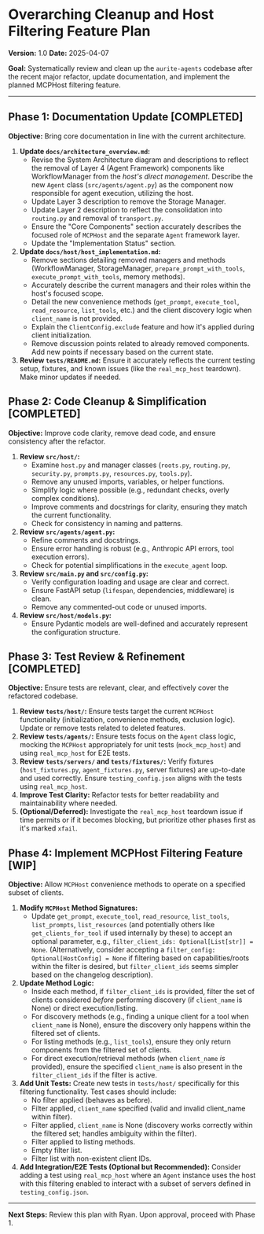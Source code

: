 # Overarching Cleanup and Host Filtering Feature Plan

**Version:** 1.0
**Date:** 2025-04-07

**Goal:** Systematically review and clean up the `aurite-agents` codebase after the recent major refactor, update documentation, and implement the planned MCPHost filtering feature.

---

## Phase 1: Documentation Update [COMPLETED]

**Objective:** Bring core documentation in line with the current architecture.

1.  **Update `docs/architecture_overview.md`:**
    *   Revise the System Architecture diagram and descriptions to reflect the removal of Layer 4 (Agent Framework) components like WorkflowManager from the *host's direct management*. Describe the new `Agent` class (`src/agents/agent.py`) as the component now responsible for agent execution, utilizing the host.
    *   Update Layer 3 description to remove the Storage Manager.
    *   Update Layer 2 description to reflect the consolidation into `routing.py` and removal of `transport.py`.
    *   Ensure the "Core Components" section accurately describes the focused role of `MCPHost` and the separate `Agent` framework layer.
    *   Update the "Implementation Status" section.
2.  **Update `docs/host/host_implementation.md`:**
    *   Remove sections detailing removed managers and methods (WorkflowManager, StorageManager, `prepare_prompt_with_tools`, `execute_prompt_with_tools`, memory methods).
    *   Accurately describe the current managers and their roles within the host's focused scope.
    *   Detail the new convenience methods (`get_prompt`, `execute_tool`, `read_resource`, `list_tools`, etc.) and the client discovery logic when `client_name` is not provided.
    *   Explain the `ClientConfig.exclude` feature and how it's applied during client initialization.
    *   Remove discussion points related to already removed components. Add new points if necessary based on the current state.
3.  **Review `tests/README.md`:** Ensure it accurately reflects the current testing setup, fixtures, and known issues (like the `real_mcp_host` teardown). Make minor updates if needed.

## Phase 2: Code Cleanup & Simplification [COMPLETED]

**Objective:** Improve code clarity, remove dead code, and ensure consistency after the refactor.

1.  **Review `src/host/`:**
    *   Examine `host.py` and manager classes (`roots.py`, `routing.py`, `security.py`, `prompts.py`, `resources.py`, `tools.py`).
    *   Remove any unused imports, variables, or helper functions.
    *   Simplify logic where possible (e.g., redundant checks, overly complex conditions).
    *   Improve comments and docstrings for clarity, ensuring they match the current functionality.
    *   Check for consistency in naming and patterns.
2.  **Review `src/agents/agent.py`:**
    *   Refine comments and docstrings.
    *   Ensure error handling is robust (e.g., Anthropic API errors, tool execution errors).
    *   Check for potential simplifications in the `execute_agent` loop.
3.  **Review `src/main.py` and `src/config.py`:**
    *   Verify configuration loading and usage are clear and correct.
    *   Ensure FastAPI setup (`lifespan`, dependencies, middleware) is clean.
    *   Remove any commented-out code or unused imports.
4.  **Review `src/host/models.py`:**
    *   Ensure Pydantic models are well-defined and accurately represent the configuration structure.

## Phase 3: Test Review & Refinement [COMPLETED]

**Objective:** Ensure tests are relevant, clear, and effectively cover the refactored codebase.

1.  **Review `tests/host/`:** Ensure tests target the current `MCPHost` functionality (initialization, convenience methods, exclusion logic). Update or remove tests related to deleted features.
2.  **Review `tests/agents/`:** Ensure tests focus on the `Agent` class logic, mocking the `MCPHost` appropriately for unit tests (`mock_mcp_host`) and using `real_mcp_host` for E2E tests.
3.  **Review `tests/servers/` and `tests/fixtures/`:** Verify fixtures (`host_fixtures.py`, `agent_fixtures.py`, server fixtures) are up-to-date and used correctly. Ensure `testing_config.json` aligns with the tests using `real_mcp_host`.
4.  **Improve Test Clarity:** Refactor tests for better readability and maintainability where needed.
5.  **(Optional/Deferred):** Investigate the `real_mcp_host` teardown issue if time permits or if it becomes blocking, but prioritize other phases first as it's marked `xfail`.

## Phase 4: Implement MCPHost Filtering Feature [WIP]

**Objective:** Allow `MCPHost` convenience methods to operate on a specified subset of clients.

1.  **Modify `MCPHost` Method Signatures:**
    *   Update `get_prompt`, `execute_tool`, `read_resource`, `list_tools`, `list_prompts`, `list_resources` (and potentially others like `get_clients_for_tool` if used internally by these) to accept an optional parameter, e.g., `filter_client_ids: Optional[List[str]] = None`. (Alternatively, consider accepting a `filter_config: Optional[HostConfig] = None` if filtering based on capabilities/roots within the filter is desired, but `filter_client_ids` seems simpler based on the changelog description).
2.  **Update Method Logic:**
    *   Inside each method, if `filter_client_ids` is provided, filter the set of clients considered *before* performing discovery (if `client_name` is None) or direct execution/listing.
    *   For discovery methods (e.g., finding a unique client for a tool when `client_name` is None), ensure the discovery only happens within the filtered set of clients.
    *   For listing methods (e.g., `list_tools`), ensure they only return components from the filtered set of clients.
    *   For direct execution/retrieval methods (when `client_name` *is* provided), ensure the specified `client_name` is also present in the `filter_client_ids` if the filter is active.
3.  **Add Unit Tests:** Create new tests in `tests/host/` specifically for this filtering functionality. Test cases should include:
    *   No filter applied (behaves as before).
    *   Filter applied, `client_name` specified (valid and invalid client_name within filter).
    *   Filter applied, `client_name` is None (discovery works correctly within the filtered set; handles ambiguity within the filter).
    *   Filter applied to listing methods.
    *   Empty filter list.
    *   Filter list with non-existent client IDs.
4.  **Add Integration/E2E Tests (Optional but Recommended):** Consider adding a test using `real_mcp_host` where an `Agent` instance uses the host with this filtering enabled to interact with a subset of servers defined in `testing_config.json`.

---

**Next Steps:** Review this plan with Ryan. Upon approval, proceed with Phase 1.
